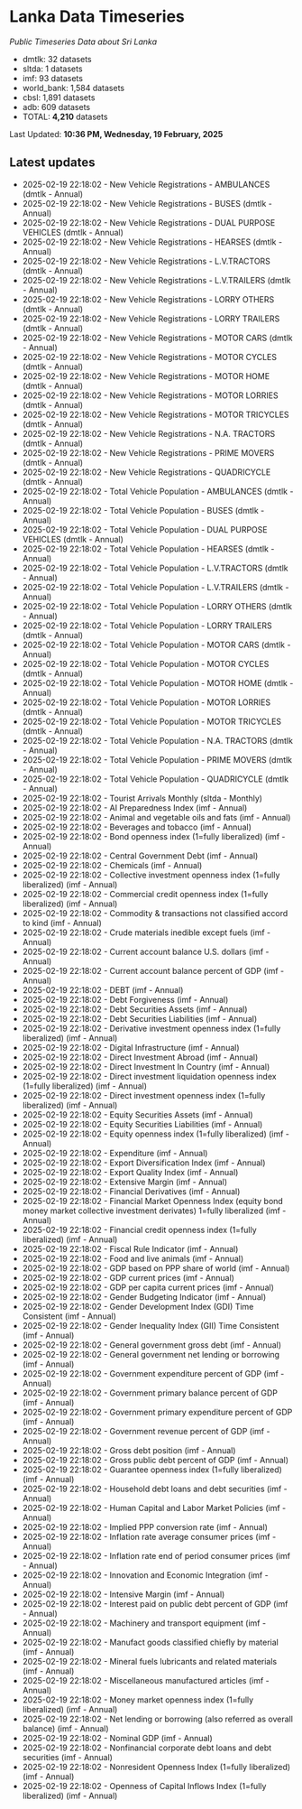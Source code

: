# Lanka Data Timeseries
*Public Timeseries Data about Sri Lanka*

* dmtlk: 32 datasets
* sltda: 1 datasets
* imf: 93 datasets
* world_bank: 1,584 datasets
* cbsl: 1,891 datasets
* adb: 609 datasets
* TOTAL: **4,210** datasets

Last Updated: **10:36 PM, Wednesday, 19 February, 2025**

## Latest updates

* 2025-02-19 22:18:02 - New Vehicle Registrations - AMBULANCES (dmtlk - Annual)
* 2025-02-19 22:18:02 - New Vehicle Registrations - BUSES (dmtlk - Annual)
* 2025-02-19 22:18:02 - New Vehicle Registrations - DUAL PURPOSE VEHICLES (dmtlk - Annual)
* 2025-02-19 22:18:02 - New Vehicle Registrations - HEARSES (dmtlk - Annual)
* 2025-02-19 22:18:02 - New Vehicle Registrations - L.V.TRACTORS (dmtlk - Annual)
* 2025-02-19 22:18:02 - New Vehicle Registrations - L.V.TRAILERS (dmtlk - Annual)
* 2025-02-19 22:18:02 - New Vehicle Registrations - LORRY OTHERS (dmtlk - Annual)
* 2025-02-19 22:18:02 - New Vehicle Registrations - LORRY TRAILERS (dmtlk - Annual)
* 2025-02-19 22:18:02 - New Vehicle Registrations - MOTOR CARS (dmtlk - Annual)
* 2025-02-19 22:18:02 - New Vehicle Registrations - MOTOR CYCLES (dmtlk - Annual)
* 2025-02-19 22:18:02 - New Vehicle Registrations - MOTOR HOME (dmtlk - Annual)
* 2025-02-19 22:18:02 - New Vehicle Registrations - MOTOR LORRIES (dmtlk - Annual)
* 2025-02-19 22:18:02 - New Vehicle Registrations - MOTOR TRICYCLES (dmtlk - Annual)
* 2025-02-19 22:18:02 - New Vehicle Registrations - N.A. TRACTORS (dmtlk - Annual)
* 2025-02-19 22:18:02 - New Vehicle Registrations - PRIME MOVERS (dmtlk - Annual)
* 2025-02-19 22:18:02 - New Vehicle Registrations - QUADRICYCLE (dmtlk - Annual)
* 2025-02-19 22:18:02 - Total Vehicle Population - AMBULANCES (dmtlk - Annual)
* 2025-02-19 22:18:02 - Total Vehicle Population - BUSES (dmtlk - Annual)
* 2025-02-19 22:18:02 - Total Vehicle Population - DUAL PURPOSE VEHICLES (dmtlk - Annual)
* 2025-02-19 22:18:02 - Total Vehicle Population - HEARSES (dmtlk - Annual)
* 2025-02-19 22:18:02 - Total Vehicle Population - L.V.TRACTORS (dmtlk - Annual)
* 2025-02-19 22:18:02 - Total Vehicle Population - L.V.TRAILERS (dmtlk - Annual)
* 2025-02-19 22:18:02 - Total Vehicle Population - LORRY OTHERS (dmtlk - Annual)
* 2025-02-19 22:18:02 - Total Vehicle Population - LORRY TRAILERS (dmtlk - Annual)
* 2025-02-19 22:18:02 - Total Vehicle Population - MOTOR CARS (dmtlk - Annual)
* 2025-02-19 22:18:02 - Total Vehicle Population - MOTOR CYCLES (dmtlk - Annual)
* 2025-02-19 22:18:02 - Total Vehicle Population - MOTOR HOME (dmtlk - Annual)
* 2025-02-19 22:18:02 - Total Vehicle Population - MOTOR LORRIES (dmtlk - Annual)
* 2025-02-19 22:18:02 - Total Vehicle Population - MOTOR TRICYCLES (dmtlk - Annual)
* 2025-02-19 22:18:02 - Total Vehicle Population - N.A. TRACTORS (dmtlk - Annual)
* 2025-02-19 22:18:02 - Total Vehicle Population - PRIME MOVERS (dmtlk - Annual)
* 2025-02-19 22:18:02 - Total Vehicle Population - QUADRICYCLE (dmtlk - Annual)
* 2025-02-19 22:18:02 - Tourist Arrivals Monthly (sltda - Monthly)
* 2025-02-19 22:18:02 - AI Preparedness Index (imf - Annual)
* 2025-02-19 22:18:02 - Animal and vegetable oils and fats (imf - Annual)
* 2025-02-19 22:18:02 - Beverages and tobacco (imf - Annual)
* 2025-02-19 22:18:02 - Bond openness index (1=fully liberalized) (imf - Annual)
* 2025-02-19 22:18:02 - Central Government Debt (imf - Annual)
* 2025-02-19 22:18:02 - Chemicals (imf - Annual)
* 2025-02-19 22:18:02 - Collective investment openness index (1=fully liberalized) (imf - Annual)
* 2025-02-19 22:18:02 - Commercial credit openness index (1=fully liberalized) (imf - Annual)
* 2025-02-19 22:18:02 - Commodity & transactions not classified accord to kind (imf - Annual)
* 2025-02-19 22:18:02 - Crude materials inedible except fuels (imf - Annual)
* 2025-02-19 22:18:02 - Current account balance U.S. dollars (imf - Annual)
* 2025-02-19 22:18:02 - Current account balance percent of GDP (imf - Annual)
* 2025-02-19 22:18:02 - DEBT (imf - Annual)
* 2025-02-19 22:18:02 - Debt Forgiveness (imf - Annual)
* 2025-02-19 22:18:02 - Debt Securities Assets (imf - Annual)
* 2025-02-19 22:18:02 - Debt Securities Liabilities (imf - Annual)
* 2025-02-19 22:18:02 - Derivative investment openness index (1=fully liberalized) (imf - Annual)
* 2025-02-19 22:18:02 - Digital Infrastructure (imf - Annual)
* 2025-02-19 22:18:02 - Direct Investment Abroad (imf - Annual)
* 2025-02-19 22:18:02 - Direct Investment In Country (imf - Annual)
* 2025-02-19 22:18:02 - Direct investment liquidation openness index (1=fully liberalized) (imf - Annual)
* 2025-02-19 22:18:02 - Direct investment openness index (1=fully liberalized) (imf - Annual)
* 2025-02-19 22:18:02 - Equity Securities Assets (imf - Annual)
* 2025-02-19 22:18:02 - Equity Securities Liabilities (imf - Annual)
* 2025-02-19 22:18:02 - Equity openness index (1=fully liberalized) (imf - Annual)
* 2025-02-19 22:18:02 - Expenditure (imf - Annual)
* 2025-02-19 22:18:02 - Export Diversification Index (imf - Annual)
* 2025-02-19 22:18:02 - Export Quality Index (imf - Annual)
* 2025-02-19 22:18:02 - Extensive Margin (imf - Annual)
* 2025-02-19 22:18:02 - Financial Derivatives (imf - Annual)
* 2025-02-19 22:18:02 - Financial Market Openness Index (equity bond money market collective investment derivates) 1=fully liberalized (imf - Annual)
* 2025-02-19 22:18:02 - Financial credit openness index (1=fully liberalized) (imf - Annual)
* 2025-02-19 22:18:02 - Fiscal Rule Indicator (imf - Annual)
* 2025-02-19 22:18:02 - Food and live animals (imf - Annual)
* 2025-02-19 22:18:02 - GDP based on PPP share of world (imf - Annual)
* 2025-02-19 22:18:02 - GDP current prices (imf - Annual)
* 2025-02-19 22:18:02 - GDP per capita current prices (imf - Annual)
* 2025-02-19 22:18:02 - Gender Budgeting Indicator (imf - Annual)
* 2025-02-19 22:18:02 - Gender Development Index (GDI) Time Consistent (imf - Annual)
* 2025-02-19 22:18:02 - Gender Inequality Index (GII) Time Consistent (imf - Annual)
* 2025-02-19 22:18:02 - General government gross debt (imf - Annual)
* 2025-02-19 22:18:02 - General government net lending or borrowing (imf - Annual)
* 2025-02-19 22:18:02 - Government expenditure percent of GDP (imf - Annual)
* 2025-02-19 22:18:02 - Government primary balance percent of GDP (imf - Annual)
* 2025-02-19 22:18:02 - Government primary expenditure percent of GDP (imf - Annual)
* 2025-02-19 22:18:02 - Government revenue percent of GDP (imf - Annual)
* 2025-02-19 22:18:02 - Gross debt position (imf - Annual)
* 2025-02-19 22:18:02 - Gross public debt percent of GDP (imf - Annual)
* 2025-02-19 22:18:02 - Guarantee openness index (1=fully liberalized) (imf - Annual)
* 2025-02-19 22:18:02 - Household debt loans and debt securities (imf - Annual)
* 2025-02-19 22:18:02 - Human Capital and Labor Market Policies (imf - Annual)
* 2025-02-19 22:18:02 - Implied PPP conversion rate (imf - Annual)
* 2025-02-19 22:18:02 - Inflation rate average consumer prices (imf - Annual)
* 2025-02-19 22:18:02 - Inflation rate end of period consumer prices (imf - Annual)
* 2025-02-19 22:18:02 - Innovation and Economic Integration (imf - Annual)
* 2025-02-19 22:18:02 - Intensive Margin (imf - Annual)
* 2025-02-19 22:18:02 - Interest paid on public debt percent of GDP (imf - Annual)
* 2025-02-19 22:18:02 - Machinery and transport equipment (imf - Annual)
* 2025-02-19 22:18:02 - Manufact goods classified chiefly by material (imf - Annual)
* 2025-02-19 22:18:02 - Mineral fuels lubricants and related materials (imf - Annual)
* 2025-02-19 22:18:02 - Miscellaneous manufactured articles (imf - Annual)
* 2025-02-19 22:18:02 - Money market openness index (1=fully liberalized) (imf - Annual)
* 2025-02-19 22:18:02 - Net lending or borrowing (also referred as overall balance) (imf - Annual)
* 2025-02-19 22:18:02 - Nominal GDP (imf - Annual)
* 2025-02-19 22:18:02 - Nonfinancial corporate debt loans and debt securities (imf - Annual)
* 2025-02-19 22:18:02 - Nonresident Openness Index (1=fully liberalized) (imf - Annual)
* 2025-02-19 22:18:02 - Openness of Capital Inflows Index (1=fully liberalized) (imf - Annual)